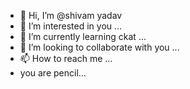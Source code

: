 - 👋 Hi, I’m @shivam yadav
- 👀 I’m interested in you ...
- 🌱 I’m currently learning ckat ...
- 💞️ I’m looking to collaborate with you ...
- 📫 How to reach me ...
- you are pencil...

<!---
Bhaskar2006/Bhaskar2006 is a ✨ special ✨ repository because its `README.md` (this file) appears on your GitHub profile.
You can click the Preview link to take a look at your changes.
--->
